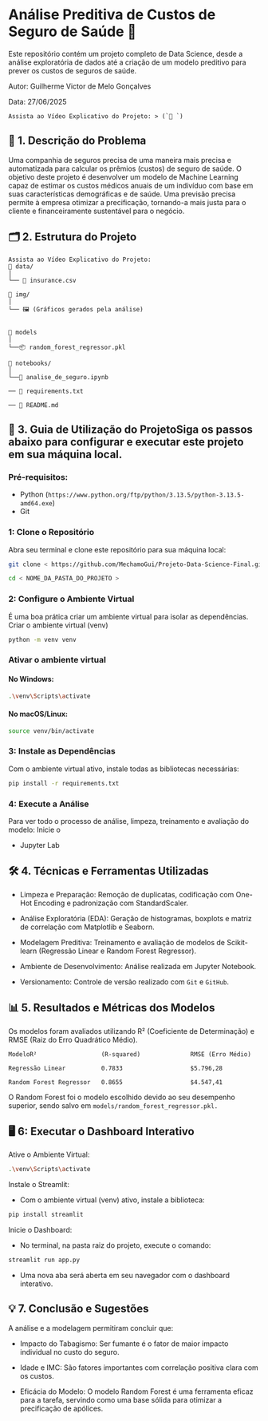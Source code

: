 # Análise Preditiva de Custos de Seguro de Saúde 🏥
Este repositório contém um projeto completo de Data Science, desde a análise exploratória de dados até a criação de um modelo preditivo para prever os custos de seguros de saúde.

Autor: Guilherme Victor de Melo Gonçalves

Data: 27/06/2025

    Assista ao Vídeo Explicativo do Projeto: > (`🔗 `)


## 🎯 1. Descrição do Problema
Uma companhia de seguros precisa de uma maneira mais precisa e automatizada para calcular os prêmios (custos) de seguro de saúde. O objetivo deste projeto é desenvolver um modelo de Machine Learning capaz de estimar os custos médicos anuais de um indivíduo com base em suas características demográficas e de saúde. Uma previsão precisa permite à empresa otimizar a precificação, tornando-a mais justa para o cliente e financeiramente sustentável para o negócio.

## 🗂️ 2. Estrutura do Projeto
    Assista ao Vídeo Explicativo do Projeto:        
    📂 data/
    │  
    └── 📄 insurance.csv
    
    📂 img/
    │  
    └── 🖼️ (Gráficos gerados pela análise)
   
    
    📂 models
    │  
    └──📦 random_forest_regressor.pkl
    
    📂 notebooks/
    │  
    └──📓 analise_de_seguro.ipynb
    
    ── 📜 requirements.txt
    
    ── 📄 README.md


## 🚀 3. Guia de Utilização do ProjetoSiga os passos abaixo para configurar e executar este projeto em sua máquina local.
### Pré-requisitos: 

- Python (`https://www.python.org/ftp/python/3.13.5/python-3.13.5-amd64.exe`)
- Git

### 1: Clone o Repositório 
Abra seu terminal e clone este repositório para sua máquina local:
```sh
git clone < https://github.com/MechamoGui/Projeto-Data-Science-Final.git >
 ```
 ```sh
cd < NOME_DA_PASTA_DO_PROJETO >
 ```
### 2: Configure o Ambiente Virtual
É uma boa prática criar um ambiente virtual para isolar as dependências.
Criar o ambiente virtual (venv)
```sh
python -m venv venv
```
### Ativar o ambiente virtual

#### No Windows:
 ```sh
.\venv\Scripts\activate
```
#### No macOS/Linux:
 ```sh
source venv/bin/activate
```
### 3: Instale as Dependências
Com o ambiente virtual ativo, instale todas as bibliotecas necessárias:
```sh
pip install -r requirements.txt
```

### 4: Execute a Análise 
Para ver todo o processo de análise, limpeza, treinamento e avaliação do modelo:
Inicie o 
- Jupyter Lab

## 🛠️ 4. Técnicas e Ferramentas Utilizadas
- Limpeza e Preparação: Remoção de duplicatas, codificação com One-Hot Encoding e padronização com StandardScaler.

- Análise Exploratória (EDA): Geração de histogramas, boxplots e matriz de correlação com Matplotlib e Seaborn.

- Modelagem Preditiva: Treinamento e avaliação de modelos de Scikit-learn (Regressão Linear e Random Forest Regressor).

- Ambiente de Desenvolvimento: Análise realizada em Jupyter Notebook.

- Versionamento: Controle de versão realizado com `Git` e `GitHub`.
  
## 📊 5. Resultados e Métricas dos Modelos
Os modelos foram avaliados utilizando R² (Coeficiente de Determinação) e RMSE (Raiz do Erro Quadrático Médio).

    ModeloR²                  (R-squared)              RMSE (Erro Médio)

    Regressão Linear          0.7833                   $5.796,28

    Random Forest Regressor   0.8655                   $4.547,41

O Random Forest foi o modelo escolhido devido ao seu desempenho superior, sendo salvo em `models/random_forest_regressor.pkl.`

## 🖥️​ 6: Executar o Dashboard Interativo

Ative o Ambiente Virtual:
```sh
.\venv\Scripts\activate
```
Instale o Streamlit:
- Com o ambiente virtual (venv) ativo, instale a biblioteca:
```sh
pip install streamlit
```
Inicie o Dashboard:
- No terminal, na pasta raiz do projeto, execute o comando:
```sh
streamlit run app.py
```
- Uma nova aba será aberta em seu navegador com o dashboard interativo.
  
## 💡 7. Conclusão e Sugestões
A análise e a modelagem permitiram concluir que:

- Impacto do Tabagismo: Ser fumante é o fator de maior impacto individual no custo do seguro.

- Idade e IMC: São fatores importantes com correlação positiva clara com os custos.

- Eficácia do Modelo: O modelo Random Forest é uma ferramenta eficaz para a tarefa, servindo como uma base sólida para otimizar a precificação de apólices.


